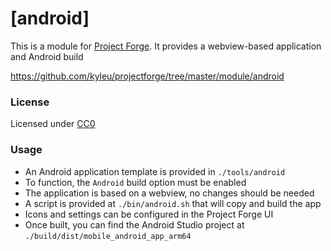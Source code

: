 <!--- Content managed by Project Forge, see [projectforge.md] for details. -->
# [android]

This is a module for [Project Forge](https://projectforge.dev). It provides a webview-based application and Android build

https://github.com/kyleu/projectforge/tree/master/module/android

### License 

Licensed under [CC0](https://creativecommons.org/share-your-work/public-domain/cc0)

### Usage
- An Android application template is provided in `./tools/android`
- To function, the `Android` build option must be enabled
- The application is based on a webview, no changes should be needed
- A script is provided at `./bin/android.sh` that will copy and build the app
- Icons and settings can be configured in the Project Forge UI
- Once built, you can find the Android Studio project at `./build/dist/mobile_android_app_arm64`
